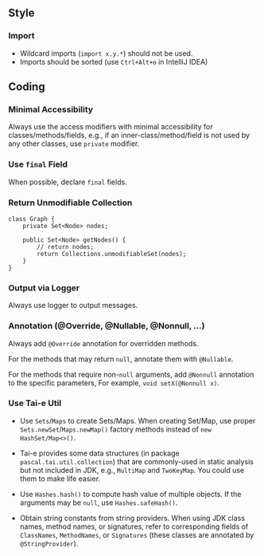 ## Style

### Import
- Wildcard imports (`import x.y.*`) should not be used.
- Imports should be sorted (use `Ctrl+Alt+o` in IntelliJ IDEA)

## Coding
### Minimal Accessibility
Always use the access modifiers with minimal accessibility for classes/methods/fields, e.g., if an inner-class/method/field is not used by any other classes, use `private` modifier.

### Use `final` Field
When possible, declare `final` fields.

### Return Unmodifiable Collection
```
class Graph {
    private Set<Node> nodes;

    public Set<Node> getNodes() {
        // return nodes;
        return Collections.unmodifiableSet(nodes);
    }
}
```

### Output via Logger
Always use logger to output messages.

### Annotation (@Override, @Nullable, @Nonnull, ...)
Always add `@Override` annotation for overridden methods.

For the methods that may return `null`, annotate them with `@Nullable`.

For the methods that require non-`null` arguments, add `@Nonnull` annotation to the specific parameters, For example, `void setX(@Nonnull x)`.

### Use Tai-e Util
- Use `Sets`/`Maps` to create Sets/Maps.
  When creating Set/Map, use proper `Sets.newSet`/`Maps.newMap()` factory methods instead of `new HashSet/Map<>()`.

- Tai-e provides some data structures (in package `pascal.tai.util.collection`) that are commonly-used in static analysis but not included in JDK, e.g., `MultiMap` and `TwoKeyMap`. You could use them to make life easier.

- Use `Hashes.hash()` to compute hash value of multiple objects. If the arguments may be `null`, use `Hashes.safeHash()`.

- Obtain string constants from string providers.
  When using JDK class names, method names, or signatures, refer to corresponding fields of `ClassNames`, `MethodNames`, or `Signatures` (these classes are annotated by `@StringProvider`).
